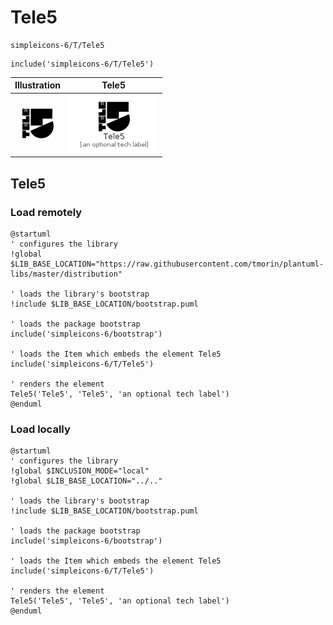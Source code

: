 # Tele5


```text
simpleicons-6/T/Tele5
```

```text
include('simpleicons-6/T/Tele5')
```



| Illustration | Tele5 |
| :---: | :---: |
| ![illustration for Illustration](../../simpleicons-6/T/Tele5.png) | ![illustration for Tele5](../../simpleicons-6/T/Tele5.Local.png) |




## Tele5

### Load remotely
```plantuml
@startuml
' configures the library
!global $LIB_BASE_LOCATION="https://raw.githubusercontent.com/tmorin/plantuml-libs/master/distribution"

' loads the library's bootstrap
!include $LIB_BASE_LOCATION/bootstrap.puml

' loads the package bootstrap
include('simpleicons-6/bootstrap')

' loads the Item which embeds the element Tele5
include('simpleicons-6/T/Tele5')

' renders the element
Tele5('Tele5', 'Tele5', 'an optional tech label')
@enduml
```

### Load locally
```plantuml
@startuml
' configures the library
!global $INCLUSION_MODE="local"
!global $LIB_BASE_LOCATION="../.."

' loads the library's bootstrap
!include $LIB_BASE_LOCATION/bootstrap.puml

' loads the package bootstrap
include('simpleicons-6/bootstrap')

' loads the Item which embeds the element Tele5
include('simpleicons-6/T/Tele5')

' renders the element
Tele5('Tele5', 'Tele5', 'an optional tech label')
@enduml
```

